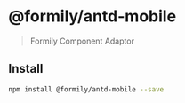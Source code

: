 # @formily/antd-mobile

> Formily Component Adaptor

## Install

```bash
npm install @formily/antd-mobile --save
```
